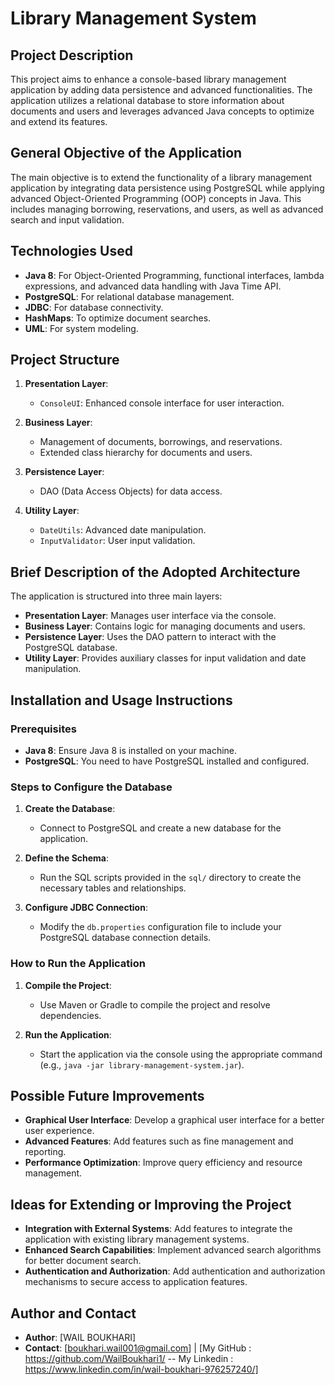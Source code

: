 # Library Management System

## Project Description
This project aims to enhance a console-based library management application by adding data persistence and advanced functionalities. The application utilizes a relational database to store information about documents and users and leverages advanced Java concepts to optimize and extend its features.

## General Objective of the Application
The main objective is to extend the functionality of a library management application by integrating data persistence using PostgreSQL while applying advanced Object-Oriented Programming (OOP) concepts in Java. This includes managing borrowing, reservations, and users, as well as advanced search and input validation.

## Technologies Used
- **Java 8**: For Object-Oriented Programming, functional interfaces, lambda expressions, and advanced data handling with Java Time API.
- **PostgreSQL**: For relational database management.
- **JDBC**: For database connectivity.
- **HashMaps**: To optimize document searches.
- **UML**: For system modeling.

## Project Structure
1. **Presentation Layer**:
   - `ConsoleUI`: Enhanced console interface for user interaction.

2. **Business Layer**:
   - Management of documents, borrowings, and reservations.
   - Extended class hierarchy for documents and users.

3. **Persistence Layer**:
   - DAO (Data Access Objects) for data access.

4. **Utility Layer**:
   - `DateUtils`: Advanced date manipulation.
   - `InputValidator`: User input validation.

## Brief Description of the Adopted Architecture
The application is structured into three main layers:
- **Presentation Layer**: Manages user interface via the console.
- **Business Layer**: Contains logic for managing documents and users.
- **Persistence Layer**: Uses the DAO pattern to interact with the PostgreSQL database.
- **Utility Layer**: Provides auxiliary classes for input validation and date manipulation.

## Installation and Usage Instructions

### Prerequisites
- **Java 8**: Ensure Java 8 is installed on your machine.
- **PostgreSQL**: You need to have PostgreSQL installed and configured.

### Steps to Configure the Database
1. **Create the Database**:
   - Connect to PostgreSQL and create a new database for the application.

2. **Define the Schema**:
   - Run the SQL scripts provided in the `sql/` directory to create the necessary tables and relationships.

3. **Configure JDBC Connection**:
   - Modify the `db.properties` configuration file to include your PostgreSQL database connection details.

### How to Run the Application
1. **Compile the Project**:
   - Use Maven or Gradle to compile the project and resolve dependencies.

2. **Run the Application**:
   - Start the application via the console using the appropriate command (e.g., `java -jar library-management-system.jar`).

## Possible Future Improvements
- **Graphical User Interface**: Develop a graphical user interface for a better user experience.
- **Advanced Features**: Add features such as fine management and reporting.
- **Performance Optimization**: Improve query efficiency and resource management.

## Ideas for Extending or Improving the Project
- **Integration with External Systems**: Add features to integrate the application with existing library management systems.
- **Enhanced Search Capabilities**: Implement advanced search algorithms for better document search.
- **Authentication and Authorization**: Add authentication and authorization mechanisms to secure access to application features.

## Author and Contact
- **Author**: [WAIL BOUKHARI]
- **Contact**: [boukhari.wail001@gmail.com] | [My GitHub : https://github.com/WailBoukhari1/ -- My Linkedin : https://www.linkedin.com/in/wail-boukhari-976257240/]


